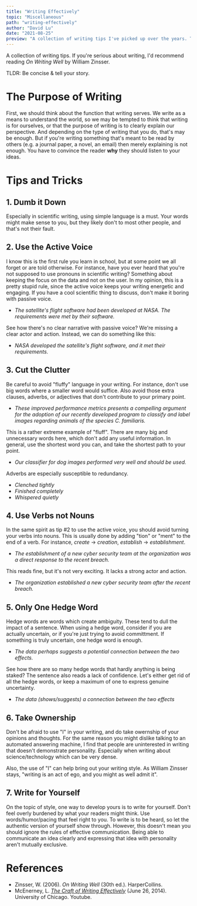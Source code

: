 ```yaml
---
title: "Writing Effectively"
topic: "Miscellaneous"
path: "writing-effectively"
author: "David Lu"
date: "2021-08-25"
preview: "A collection of writing tips I've picked up over the years. This covers both a bottom-up and top-down approach to teaching writing. "
---
```


A collection of writing tips. If you're serious about writing, I'd recommend reading *On Writing Well* by William Zinsser. 

<v-card variant="tonal" class="mb-5">
  <v-card-text>
    TLDR: Be concise & tell your story.
  </v-card-text>
</v-card>


# The Purpose of Writing

<v-divider></v-divider>

First, we should think about the function that writing serves. We write as a means to understand the world, so we may be tempted to think that writing is for ourselves, or that the purpose of writing is to clearly explain our perspective. And depending on the type of writing that you do, that's may be enough. But if you're writing something that's meant to be read by others (e.g. a journal paper, a novel, an email) then merely explaining is not enough. You have to convince the reader **why** they should listen to your ideas. 


# Tips and Tricks

<v-divider></v-divider>

## 1. Dumb it Down

Especially in scientific writing, using simple language is a must. Your words might make sense to you, but they likely don't to most other people, and that's not their fault. 


## 2. Use the Active Voice

I know this is the first rule you learn in school, but at some point we all forget or are told otherwise. For instance, have you ever heard that you're not supposed to use pronouns in scientific writing? Something about keeping the focus on the data and not on the user. In my opinion, this is a pretty stupid rule, since the active voice keeps your writing energetic and engaging. If you have a cool scientific thing to discuss, don't make it boring with passive voice.

- *The satellite's flight software had been developed at NASA. The requirements were met by their software.*

See how there's no clear narrative with passive voice? We're missing a clear actor and action. Instead, we can do something like this:

- *NASA developed the satellite's flight software, and it met their requirements.*

## 3. Cut the Clutter

Be careful to avoid "fluffy" language in your writing. For instance, don't use big words where a smaller word would suffice. Also avoid those extra clauses, adverbs, or adjectives that don't contribute to your primary point. 

 - *These improved performance metrics presents a compelling argument for the adoption of our recently developed program to classify and label images regarding animals of the species C. familiaris.*

This is a rather extreme example of "fluff". There are many big and unnecessary words here, which don't add any useful information. In general, use the shortest word you can, and take the shortest path to your point. 

* *Our classifier for dog images performed very well and should be used.*

Adverbs are especially susceptible to redundancy.

* *Clenched tightly*
* *Finished completely*
* *Whispered quietly*

## 4. Use Verbs not Nouns

In the same spirit as tip #2 to use the active voice, you should avoid turning your verbs into nouns. This is usually done by adding "tion" or "ment" to the end of a verb. For instance, *create* -> *creation*, *establish* -> *establishment*.

* *The establishment of a new cyber security team at the organization was a direct response to the recent breach.*

This reads fine, but it's not very exciting. It lacks a strong actor and action.

* *The organization established a new cyber security team after the recent breach.*

## 5. Only One Hedge Word

Hedge words are words which create ambiguity. These tend to dull the impact of a sentence. When using a hedge word, consider if you are actually uncertain, or if you're just trying to avoid committment. If something is truly uncertain, one hedge word is enough. 

* *The data perhaps suggests a potential connection between the two effects.*

See how there are so many hedge words that hardly anything is being staked? The sentence also reads a lack of confidence. Let's either get rid of all the hedge words, or keep a maximum of one to express genuine uncertainty. 

* *The data (shows/suggests) a connection between the two effects*

## 6. Take Ownership

Don't be afraid to use "I" in your writing, and do take owernship of your opinions and thoughts. For the same reason you might dislike talking to an automated answering machine, I find that people are uninterested in writing that doesn't demonstrate personality. Especially when writing about science/technology which can be very dense. 

Also, the use of "I" can help bring out your writing style. As William Zinsser stays, "writing is an act of ego, and you might as well admit it". 


## 7. Write for Yourself

On the topic of style, one way to develop yours is to write for yourself. Don't feel overly burdened by what your readers might think. Use words/humor/pacing that feel right to you. To write is to be heard, so let the authentic version of yourself show through. However, this doesn't mean you should ignore the rules of effective communication. Being able to communicate an idea clearly and expressing that idea with personality aren't mutually exclusive.   


# References

<v-divider :thickness="5"></v-divider>

* Zinsser, W. (2006). *On Writing Well* (30th ed.). HarperCollins.
* McEnerney, L. [*The Craft of Writing Effectively*](https://www.youtube.com/watch?v=vtIzMaLkCaM) (June 26, 2014). University of Chicago. Youtube. 